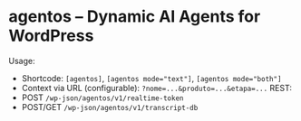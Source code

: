 # agentos – Dynamic AI Agents for WordPress
Usage:
- Shortcode: `[agentos]`, `[agentos mode="text"]`, `[agentos mode="both"]`
- Context via URL (configurable): `?nome=...&produto=...&etapa=...`
REST:
- POST `/wp-json/agentos/v1/realtime-token`
- POST/GET `/wp-json/agentos/v1/transcript-db`
